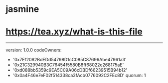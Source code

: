 # jasmine
# https://tea.xyz/what-is-this-file
---
version: 1.0.0
codeOwners:
  - '0x7Ef2082BdEDd54798D1cC085C87696Abe47961a3'
  - '0x21C329940B3C76454f5580B8ff68022e268175aE'
  - '0xd088bb5359c9EA5C09A06cDBDf66239515B94b12'
  - '0x0a4F46e7eF02f514338ca3fAcb0776092C2FEc8D'
quorum: 1
